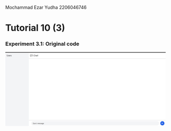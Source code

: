 Mochammad Ezar Yudha 2206046746
<h1>Tutorial 10 (3)</h1>
<h3>Experiment 3.1: Original code</h3>
<img src= "images/message1.jpg">

